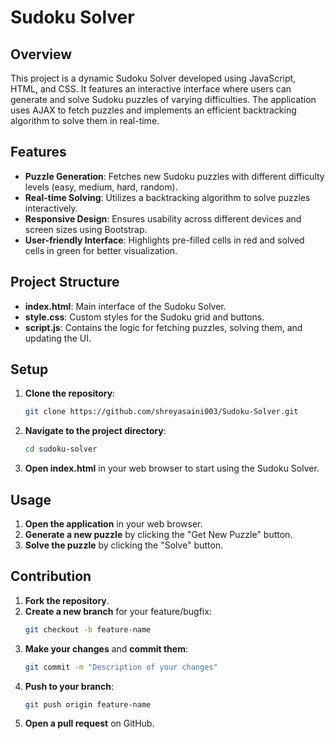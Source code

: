 # Sudoku Solver

## Overview

This project is a dynamic Sudoku Solver developed using JavaScript, HTML, and CSS. It features an interactive interface where users can generate and solve Sudoku puzzles of varying difficulties. The application uses AJAX to fetch puzzles and implements an efficient backtracking algorithm to solve them in real-time.

## Features

- **Puzzle Generation**: Fetches new Sudoku puzzles with different difficulty levels (easy, medium, hard, random).
- **Real-time Solving**: Utilizes a backtracking algorithm to solve puzzles interactively.
- **Responsive Design**: Ensures usability across different devices and screen sizes using Bootstrap.
- **User-friendly Interface**: Highlights pre-filled cells in red and solved cells in green for better visualization.

## Project Structure

- **index.html**: Main interface of the Sudoku Solver.
- **style.css**: Custom styles for the Sudoku grid and buttons.
- **script.js**: Contains the logic for fetching puzzles, solving them, and updating the UI.

## Setup

1. **Clone the repository**:
    ```bash
    git clone https://github.com/shreyasaini003/Sudoku-Solver.git
    ```
2. **Navigate to the project directory**:
    ```bash
    cd sudoku-solver
    ```
3. **Open index.html** in your web browser to start using the Sudoku Solver.

## Usage

1. **Open the application** in your web browser.
2. **Generate a new puzzle** by clicking the "Get New Puzzle" button.
3. **Solve the puzzle** by clicking the "Solve" button.

## Contribution

1. **Fork the repository**.
2. **Create a new branch** for your feature/bugfix:
    ```bash
    git checkout -b feature-name
    ```
3. **Make your changes** and **commit them**:
    ```bash
    git commit -m "Description of your changes"
    ```
4. **Push to your branch**:
    ```bash
    git push origin feature-name
    ```
5. **Open a pull request** on GitHub.

